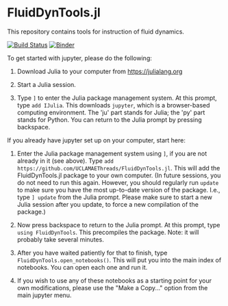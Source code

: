 # FluidDynTools.jl

This repository contains tools for instruction of fluid dynamics.

[![Build Status](https://github.com/UCLAMAEThreads/FluidDynTools/actions/workflows/CI.yml/badge.svg)](https://github.com/UCLAMAEThreads/FluidDynTools/actions/workflows/CI.yml)
[![Binder](https://mybinder.org/badge_logo.svg)](https://mybinder.org/v2/gh/UCLAMAEThreads/FluidDynTools/HEAD)


To get started with jupyter, please do the following:

1. Download Julia to your computer from https://julialang.org

2. Start a Julia session.

3. Type `]` to enter the Julia package management system. At this prompt, type `add IJulia`. This downloads `jupyter`, which is a browser-based computing environment. The 'ju' part stands for Julia; the 'py' part stands for Python. You can return to the Julia prompt by pressing backspace.

If you already have jupyter set up on your computer, start here:

1. Enter the Julia package management system using `]`, if you are not already in it (see above). Type `add https://github.com/UCLAMAEThreads/FluidDynTools.jl`. This will add the FluidDynTools.jl package to your own computer. (In future sessions, you do not need to run this again. However, you should regularly run `update` to make sure you have the most up-to-date version of the package. I.e., type `] update` from the Julia prompt. Please make sure to start a new Julia session after you update, to force a new compilation of the package.)

2. Now press backspace to return to the Julia prompt. At this prompt, type `using FluidDynTools`. This precompiles the package. Note: it will probably take several minutes.

3. After you have waited patiently for that to finish, type `FluidDynTools.open_notebooks()`. This will put you into the main index of notebooks. You can open each one and run it.

4. If you wish to use any of these notebooks as a starting point for your own modifications, please use the "Make a Copy..." option from the main jupyter menu.
